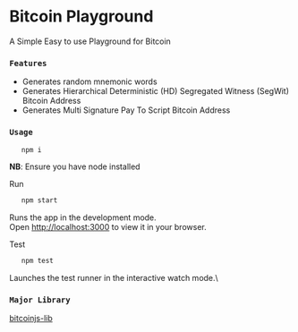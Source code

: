 # Bitcoin Playground

A Simple Easy to use Playground for Bitcoin

### `Features`

- Generates random mnemonic words
- Generates Hierarchical Deterministic (HD) Segregated Witness (SegWit) Bitcoin Address
- Generates Multi Signature Pay To Script Bitcoin Address

### `Usage`

```bash
   npm i
```

**NB**: Ensure you have node installed

Run

```bash
   npm start
```

Runs the app in the development mode.\
Open [http://localhost:3000](http://localhost:3000) to view it in your browser.

Test

```bash
   npm test
```

Launches the test runner in the interactive watch mode.\

### `Major Library`

[bitcoinjs-lib](https://github.com/bitcoinjs/bitcoinjs-lib)
